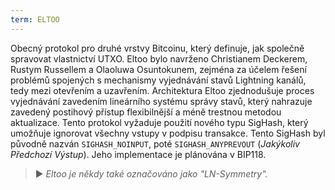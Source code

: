 ```yaml
---
term: ELTOO
---
```


Obecný protokol pro druhé vrstvy Bitcoinu, který definuje, jak společně spravovat vlastnictví UTXO. Eltoo bylo navrženo Christianem Deckerem, Rustym Russellem a Olaoluwa Osuntokunem, zejména za účelem řešení problémů spojených s mechanismy vyjednávání stavů Lightning kanálů, tedy mezi otevřením a uzavřením. Architektura Eltoo zjednodušuje proces vyjednávání zavedením lineárního systému správy stavů, který nahrazuje zavedený postihový přístup flexibilnější a méně trestnou metodou aktualizace. Tento protokol vyžaduje použití nového typu SigHash, který umožňuje ignorovat všechny vstupy v podpisu transakce. Tento SigHash byl původně nazván `SIGHASH_NOINPUT`, poté `SIGHASH_ANYPREVOUT` (*Jakýkoliv Předchozí Výstup*). Jeho implementace je plánována v BIP118.

> ► *Eltoo je někdy také označováno jako "LN-Symmetry".*